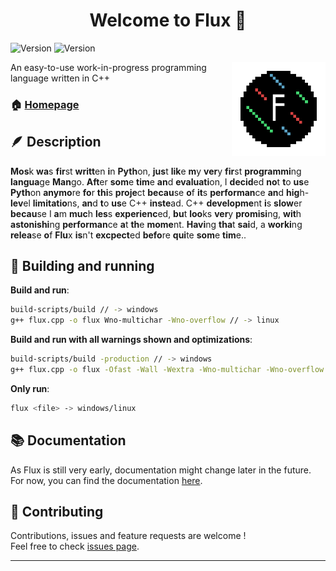 <h1 align="center">Welcome to Flux 👋</h1>
<p>
  <img alt="Version" src="https://img.shields.io/badge/version-WIP-blue.svg"/>
  <img alt="Version" src="https://img.shields.io/badge/language-C++14-purple.svg"/>
</p>

<img src="./website/icon.png" width=150 align="right">

An easy-to-use work-in-progress programming language written in C++

### 🏠 [Homepage](https://github.com/just-a-mango/flux)


## 🪶 Description

[//]: # (This is Bionic Reading, I used it because I find it honestly boring spending as much as 20s reading this detailed description and story of Flux)
**Mos**k **wa**s **fir**st **writt**en **i**n **Pyth**on, **jus**t **lik**e **m**y **ver**y **fir**st **programmi**ng **langua**ge **Man**go. **Aft**er **som**e **tim**e **an**d **evaluati**on, I **decid**ed **no**t **t**o **us**e **Pyth**on **anymo**re **fo**r **thi**s **proje**ct **becau**se **o**f **it**s **performan**ce **an**d **hig**h-**lev**el **limitatio**ns, **an**d **t**o **us**e C++ **inste**ad. C++ **developme**nt **i**s **slow**er **becau**se I **a**m **muc**h **les**s **experienc**ed, **bu**t **loo**ks **ver**y **promisi**ng, **wit**h **astonishi**ng **performan**ce **a**t **th**e **mome**nt. **Havi**ng **tha**t **sai**d, a **worki**ng **relea**se **o**f **Flu**x **is**n't **excpect**ed **befo**re **qui**te **som**e **tim**e..

## 🚀 Building and running

**Build and run**:

```sh
build-scripts/build // -> windows
g++ flux.cpp -o flux Wno-multichar -Wno-overflow // -> linux
```

**Build and run with all warnings shown and optimizations**:

```sh
build-scripts/build -production // -> windows
g++ flux.cpp -o flux -Ofast -Wall -Wextra -Wno-multichar -Wno-overflow // -> linux
```

**Only run**:

```sh
flux <file> -> windows/linux
```

## 📚 Documentation
  As Flux is still very early, documentation might change later in the future.
  For now, you can find the documentation [here](https://github.com/just-a-mango/flux/blob/54d07fd07d359f3f0f0232120adde8be6b77b7da/docs/documentation.md).

## 🤝 Contributing

Contributions, issues and feature requests are welcome !<br/>Feel free to check [issues page](https://github.com/just-a-mango/flux/issues).

***
